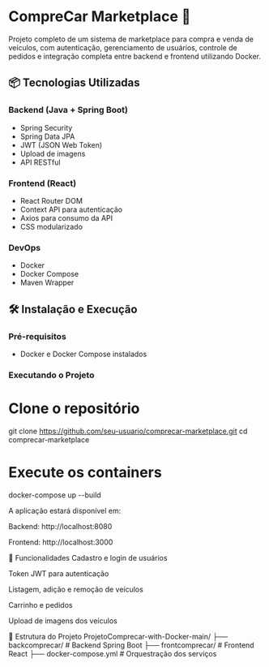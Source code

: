 # CompreCar Marketplace 🚗

Projeto completo de um sistema de marketplace para compra e venda de veículos, com autenticação, gerenciamento de usuários, controle de pedidos e integração completa entre backend e frontend utilizando Docker.

## 📦 Tecnologias Utilizadas

### Backend (Java + Spring Boot)
- Spring Security
- Spring Data JPA
- JWT (JSON Web Token)
- Upload de imagens
- API RESTful

### Frontend (React)
- React Router DOM
- Context API para autenticação
- Axios para consumo da API
- CSS modularizado

### DevOps
- Docker
- Docker Compose
- Maven Wrapper

## 🛠️ Instalação e Execução

### Pré-requisitos
- Docker e Docker Compose instalados

### Executando o Projeto

# Clone o repositório
git clone https://github.com/seu-usuario/comprecar-marketplace.git
cd comprecar-marketplace

# Execute os containers
docker-compose up --build

A aplicação estará disponível em:

Backend: http://localhost:8080

Frontend: http://localhost:3000

🔐 Funcionalidades
Cadastro e login de usuários

Token JWT para autenticação

Listagem, adição e remoção de veículos

Carrinho e pedidos

Upload de imagens dos veículos

📂 Estrutura do Projeto
ProjetoComprecar-with-Docker-main/
├── backcomprecar/        # Backend Spring Boot
├── frontcomprecar/       # Frontend React
├── docker-compose.yml    # Orquestração dos serviços
